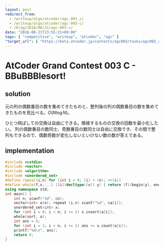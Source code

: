 ```yaml
---
layout: post
redirect_from:
  - /writeup/algo/atcoder/agc_003_c/
  - /writeup/algo/atcoder/agc-003-c/
  - /blog/2016/08/21/agc-003-c/
date: "2016-08-21T23:55:21+09:00"
tags: [ "competitive", "writeup", "atcoder", "agc" ]
"target_url": [ "https://beta.atcoder.jp/contests/agc003/tasks/agc003_c" ]
---
```


# AtCoder Grand Contest 003 C - BBuBBBlesort!

## solution

元の列の偶数番目の数を集めてきたものと、整列後の列の偶数番目の数を集めてきたものを見比べる。$O(N \log N)$。

ひとつ飛ばしての交換は自由にできる。隣接するものの交換の回数を最小化したい。
列の偶数番目の数同士、奇数番目の数同士は自由に交換でき、その間で整列もできるので、偶数奇数が変化しないといけない数の数が答えである。

## implementation

``` c++
#include <cstdio>
#include <vector>
#include <algorithm>
#include <unordered_set>
#define repeat(i,n) for (int i = 0; (i) < (n); ++(i))
#define whole(f,x,...) ([&](decltype((x)) y) { return (f)(begin(y), end(y), ## __VA_ARGS__); })(x)
using namespace std;
int main() {
    int n; scanf("%d", &n);
    vector<int> a(n); repeat (i,n) scanf("%d", &a[i]);
    unordered_set<int> x;
    for (int i = 0; i < n; i += 2) x.insert(a[i]);
    whole(sort, a);
    int ans = 0;
    for (int i = 1; i < n; i += 2) ans += x.count(a[i]);
    printf("%d\n", ans);
    return 0;
}
```

